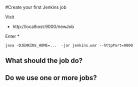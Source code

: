 #Create your first Jenkins job

Visit 
* http://localhost:9000/newJob

Enter
* 
```
java -DJENKINS_HOME=...  -jar jenkins.war --httpPort=9000
```

## What should the job do?

## Do we use one or more jobs?

